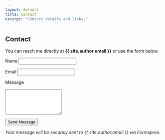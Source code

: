 ```yaml
---
layout: default
title: Contact
excerpt: "Contact details and links."
---
```


## Contact

You can reach me directly at **{{ site.author.email }}** or use the form below.

<form class="contact-form" action="https://formspree.io/f/movqobwa" method="POST">
  <label for="name">Name</label>
  <input type="text" name="name" id="name" required>

  <label for="email">Email</label>
  <input type="email" name="_replyto" id="email" required>

  <label for="message">Message</label>
  <textarea name="message" id="message" rows="5" required></textarea>

  <button type="submit">Send Message</button>
</form>

*Your message will be securely sent to {{ site.author.email }} via Formspree.*
